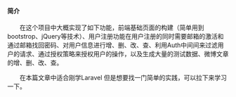 #### 简介

&emsp;&emsp;在这个项目中大概实现了如下功能，前端基础页面的构建（简单用到bootstrop、jQuery等技术）、用户注册功能在用户注册的同时需要邮箱的激活和通过邮箱找回密码、对用户信息进行增、删、改、查、利用Auth中间间来过滤用户的请求、通过授权策略来授权用户的操作，以及生成大量的测试数据、微博文章的增、删、改、查。

&emsp;&emsp;在本篇文章中适合刚学Laravel 但是想要找一门简单的实践，可以拉下来学习一下。

